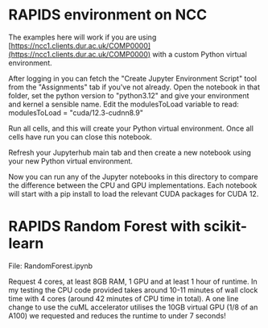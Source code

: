 # RAPIDS environment on NCC

The examples here will work if you are using [https://ncc1.clients.dur.ac.uk/COMP0000](https://ncc1.clients.dur.ac.uk/COMP0000) with a custom Python virtual environment.

After logging in you can fetch the "Create Jupyter Environment Script" tool from the "Assignments" tab if you've not already.
Open the notebook in that folder, set the python version to "python3.12" and give your environment and kernel a sensible name.
Edit the modulesToLoad variable to read: 
  modulesToLoad = "cuda/12.3-cudnn8.9"

Run all cells, and this will create your Python virtual environment. Once all cells have run you can close this notebook.

Refresh your Jupyterhub main tab and then create a new notebook using your new Python virtual environment. 

Now you can run any of the Jupyter notebooks in this directory to compare the difference between the CPU and GPU implementations. Each notebook will start with a pip install to load the relevant CUDA packages for CUDA 12.


# RAPIDS Random Forest with scikit-learn
File: RandomForest.ipynb

Request 4 cores, at least 8GB RAM, 1 GPU and at least 1 hour of runtime.
In my testing the CPU code provided takes around 10-11 minutes of wall clock time with 4 cores (around 42 minutes of CPU time in total).
A one line change to use the cuML accelerator utilises the 10GB virtual GPU (1/8 of an A100) we requested and reduces the runtime to under 7 seconds!
